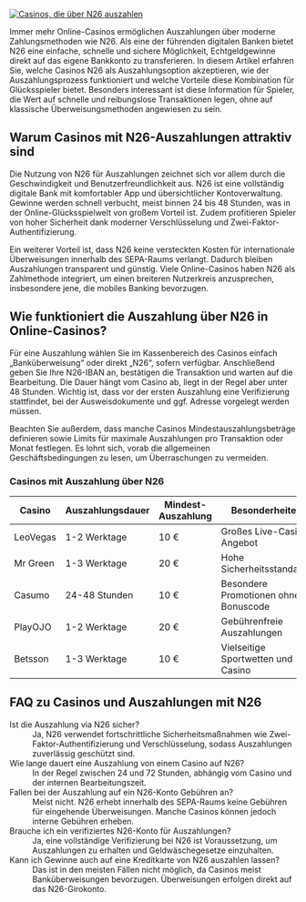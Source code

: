 [![Casinos, die über N26 auszahlen](https://123-caf.pages.dev/gitsignup.png)](https://vrmoo.ru/Bt82HjjY)

<p>Immer mehr Online-Casinos ermöglichen Auszahlungen über moderne Zahlungsmethoden wie N26. Als eine der führenden digitalen Banken bietet N26 eine einfache, schnelle und sichere Möglichkeit, Echtgeldgewinne direkt auf das eigene Bankkonto zu transferieren. In diesem Artikel erfahren Sie, welche Casinos N26 als Auszahlungsoption akzeptieren, wie der Auszahlungsprozess funktioniert und welche Vorteile diese Kombination für Glücksspieler bietet. Besonders interessant ist diese Information für Spieler, die Wert auf schnelle und reibungslose Transaktionen legen, ohne auf klassische Überweisungsmethoden angewiesen zu sein.</p>  <h2>Warum Casinos mit N26-Auszahlungen attraktiv sind</h2> <p>Die Nutzung von N26 für Auszahlungen zeichnet sich vor allem durch die Geschwindigkeit und Benutzerfreundlichkeit aus. N26 ist eine vollständig digitale Bank mit komfortabler App und übersichtlicher Kontoverwaltung. Gewinne werden schnell verbucht, meist binnen 24 bis 48 Stunden, was in der Online-Glücksspielwelt von großem Vorteil ist. Zudem profitieren Spieler von hoher Sicherheit dank moderner Verschlüsselung und Zwei-Faktor-Authentifizierung.</p> <p>Ein weiterer Vorteil ist, dass N26 keine versteckten Kosten für internationale Überweisungen innerhalb des SEPA-Raums verlangt. Dadurch bleiben Auszahlungen transparent und günstig. Viele Online-Casinos haben N26 als Zahlmethode integriert, um einen breiteren Nutzerkreis anzusprechen, insbesondere jene, die mobiles Banking bevorzugen.</p>  <h2>Wie funktioniert die Auszahlung über N26 in Online-Casinos?</h2> <p>Für eine Auszahlung wählen Sie im Kassenbereich des Casinos einfach „Banküberweisung“ oder direkt „N26“, sofern verfügbar. Anschließend geben Sie Ihre N26-IBAN an, bestätigen die Transaktion und warten auf die Bearbeitung. Die Dauer hängt vom Casino ab, liegt in der Regel aber unter 48 Stunden. Wichtig ist, dass vor der ersten Auszahlung eine Verifizierung stattfindet, bei der Ausweisdokumente und ggf. Adresse vorgelegt werden müssen.</p> <p>Beachten Sie außerdem, dass manche Casinos Mindestauszahlungsbeträge definieren sowie Limits für maximale Auszahlungen pro Transaktion oder Monat festlegen. Es lohnt sich, vorab die allgemeinen Geschäftsbedingungen zu lesen, um Überraschungen zu vermeiden.</p>  <h3>Casinos mit Auszahlung über N26</h3> <table>   <thead>     <tr>       <th>Casino</th>       <th>Auszahlungsdauer</th>       <th>Mindest-Auszahlung</th>       <th>Besonderheiten</th>     </tr>   </thead>   <tbody>     <tr>       <td>LeoVegas</td>       <td>1-2 Werktage</td>       <td>10 €</td>       <td>Großes Live-Casino Angebot</td>     </tr>     <tr>       <td>Mr Green</td>       <td>1-3 Werktage</td>       <td>20 €</td>       <td>Hohe Sicherheitsstandards</td>     </tr>     <tr>       <td>Casumo</td>       <td>24-48 Stunden</td>       <td>10 €</td>       <td>Besondere Promotionen ohne Bonuscode</td>     </tr>     <tr>       <td>PlayOJO</td>       <td>1-2 Werktage</td>       <td>20 €</td>       <td>Gebührenfreie Auszahlungen</td>     </tr>     <tr>       <td>Betsson</td>       <td>1-3 Werktage</td>       <td>10 €</td>       <td>Vielseitige Sportwetten und Casino</td>     </tr>   </tbody> </table>  <h2>FAQ zu Casinos und Auszahlungen mit N26</h2> <dl>   <dt>Ist die Auszahlung via N26 sicher?</dt>   <dd>Ja, N26 verwendet fortschrittliche Sicherheitsmaßnahmen wie Zwei-Faktor-Authentifizierung und Verschlüsselung, sodass Auszahlungen zuverlässig geschützt sind.</dd>    <dt>Wie lange dauert eine Auszahlung von einem Casino auf N26?</dt>   <dd>In der Regel zwischen 24 und 72 Stunden, abhängig vom Casino und der internen Bearbeitungszeit.</dd>    <dt>Fallen bei der Auszahlung auf ein N26-Konto Gebühren an?</dt>   <dd>Meist nicht. N26 erhebt innerhalb des SEPA-Raums keine Gebühren für eingehende Überweisungen. Manche Casinos können jedoch interne Gebühren erheben.</dd>    <dt>Brauche ich ein verifiziertes N26-Konto für Auszahlungen?</dt>   <dd>Ja, eine vollständige Verifizierung bei N26 ist Voraussetzung, um Auszahlungen zu erhalten und Geldwäschegesetze einzuhalten.</dd>    <dt>Kann ich Gewinne auch auf eine Kreditkarte von N26 auszahlen lassen?</dt>   <dd>Das ist in den meisten Fällen nicht möglich, da Casinos meist Banküberweisungen bevorzugen. Überweisungen erfolgen direkt auf das N26-Girokonto.</dd> </dl>